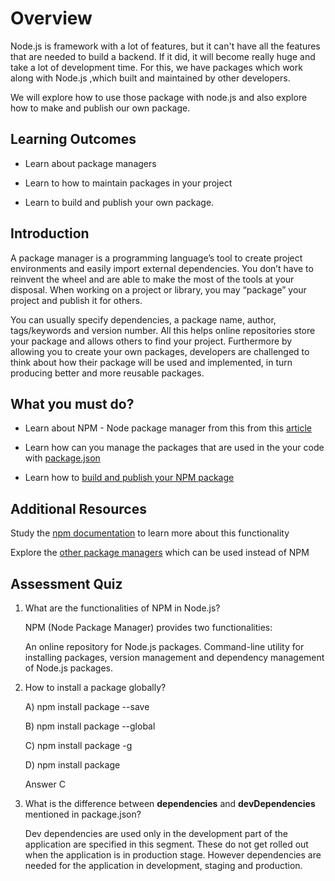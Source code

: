 
  

# Overview

  

Node.js is framework with a lot of features, but it can't have all the features that are needed to build a backend. If it did, it will become really huge and take a lot of development time. For this, we have packages which work along with Node.js ,which built and maintained by other developers.

We will explore how to use those package with node.js and also explore how to make and publish our own package.

  

## Learning Outcomes

  

- Learn about package managers

- Learn to how to maintain packages in your project

- Learn to build and publish your own package.

  

## Introduction

  

A package manager is a programming language’s tool to create project environments and easily import external dependencies. You don’t have to reinvent the wheel and are able to make the most of the tools at your disposal. When working on a project or library, you may “package” your project and publish it for others.

You can usually specify dependencies, a package name, author, tags/keywords and version number. All this helps online repositories store your package and allows others to find your project. Furthermore by allowing you to create your own packages, developers are challenged to think about how their package will be used and implemented, in turn producing better and more reusable packages.

  

## What you must do?

  

- Learn about NPM - Node package manager from this from this [article](https://www.geeksforgeeks.org/node-js-npm-node-package-manager/)

- Learn how can you manage the packages that are used in the your code with [package.json](https://www.geeksforgeeks.org/node-js-package-json/?ref=rp)

- Learn how to [build and publish your NPM package](https://medium.com/the-andela-way/build-and-publish-your-first-npm-package-a4daf0e2431)

  
  

## Additional Resources

  

Study the [npm documentation](https://docs.npmjs.com/cli-documentation/) to learn more about this functionality

Explore the [other package managers](https://medium.com/maestral-solutions/alternative-package-managers-for-node-js-f52805b98064) which can be used instead of NPM

## Assessment Quiz
  

1. What are the functionalities of NPM in Node.js?

	NPM (Node Package Manager) provides two functionalities:

	An online repository for Node.js packages.
	Command-line utility for installing packages, version management and dependency management of Node.js packages.

2. How to install a package globally?

	A) npm install package --save

	B) npm install package --global

	C) npm install package -g

	D) npm install package

	Answer C

3. What is the difference between **dependencies** and **devDependencies** mentioned in package.json?

	Dev dependencies are used only in the development part of the application are specified in this segment. These do not get rolled out when the application is in production stage. However dependencies are needed for the application in development, staging and production.